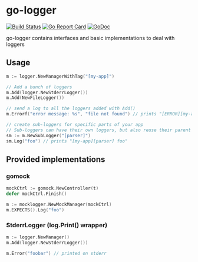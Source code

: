 # go-logger

[![Build Status](https://travis-ci.org/Nivl/go-logger.svg)](https://travis-ci.org/Nivl/go-logger)
[![Go Report Card](https://goreportcard.com/badge/github.com/nivl/go-logger)](https://goreportcard.com/report/github.com/nivl/go-logger)
[![GoDoc](https://godoc.org/github.com/Nivl/go-logger?status.svg)](https://godoc.org/github.com/Nivl/go-logger)

go-logger contains interfaces and basic implementations to deal with loggers

## Usage

```go
m := logger.NewManagerWithTag("[my-app]")

// Add a bunch of loggers
m.Add(logger.NewStderrLogger())
m.Add(NewFileLogger())

// send a log to all the loggers added with Add()
m.Errorf("error message: %s", "file not found") // prints "[ERROR][my-app] error message: file not found"

// create sub-loggers for specific parts of your app
// Sub-loggers can have their own loggers, but also reuse their parent's loggers
sm := m.NewSubLogger("[parser]")
sm.Log("foo") // prints "[my-app][parser] foo"
```

## Provided implementations

### gomock

```go
mockCtrl := gomock.NewController(t)
defer mockCtrl.Finish()

m := mocklogger.NewMockManager(mockCtrl)
m.EXPECTS().Log("foo")

```

### StderrLogger (log.Print() wrapper)

```go
m := logger.NewManager()
m.Add(logger.NewStderrLogger())

m.Error("foobar") // printed on stderr
```
